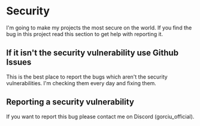# Security

I'm going to make my projects the most secure on the world. If you find the bug in this project read this section to get help with reporting it.

## If it isn't the security vulnerability use Github Issues

This is the best place to report the bugs which aren't the security vulnerabilities. I'm checking them every day and fixing them.

## Reporting a security vulnerability

If you want to report this bug please contact me on Discord (gorciu_official).